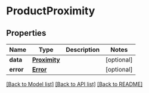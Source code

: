 # ProductProximity

## Properties
Name | Type | Description | Notes
------------ | ------------- | ------------- | -------------
**data** | [**Proximity**](Proximity.md) |  | [optional] 
**error** | [**Error**](Error.md) |  | [optional] 

[[Back to Model list]](../README.md#documentation-for-models) [[Back to API list]](../README.md#documentation-for-api-endpoints) [[Back to README]](../README.md)

